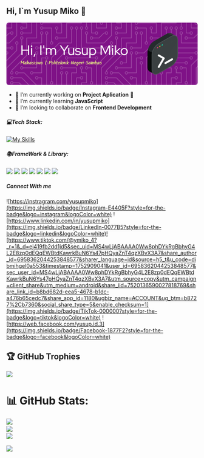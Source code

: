 ## Hi, I`m Yusup Miko 👋

<!--
**Yusupmiko/Yusupmiko** is a ✨ _special_ ✨ repository because its `README.md` (this file) appears on your GitHub profile.

Here are some ideas to get you started:

- 🔭 I’m currently working on ...
- 🌱 I’m currently learning ...
- 👯 I’m looking to collaborate on ...
- 🤔 I’m looking for help with ...
- 💬 Ask me about ...
- 📫 How to reach me: ...
- 😄 Pronouns: ...
- ⚡ Fun fact: ...
-->
![Yusupmiko](img/github-header-image.png)
- 🔭 I’m currently working on **Project Aplication** 🚀
- 🌱 I’m currently learning **JavaScript**
- 👯 I’m looking to collaborate on **Frontend Development**

##### 💻Tech Stack:
<!-- <img src="https://img.shields.io/badge/CSS3-1572B6?style=for-the-badge&logo=css3&logoColor=white" />
<img src="https://img.shields.io/badge/HTML5-E34F26?style=for-the-badge&logo=html5&logoColor=white" /> -->

<!-- <img src="https://img.shields.io/badge/PHP-777BB4?style=for-the-badge&logo=php&logoColor=white" />
<img src="https://img.shields.io/badge/JavaScript-323330?style=for-the-badge&logo=javascript&logoColor=F7DF1E" />
<img src="https://img.shields.io/badge/Python-FFD43B?style=for-the-badge&logo=python&logoColor=blue" /> -->

[![My Skills](https://skillicons.dev/icons?i=html,css,js,php,python&theme=light)](https://skillicons.dev)

##### 📚FrameWork & Library:
<img src="https://img.shields.io/badge/Flask-000000?style=for-the-badge&logo=flask&logoColor=white" />
<img src="https://img.shields.io/badge/Laravel-FF2D20?style=for-the-badge&logo=laravel&logoColor=white" />
<img src="https://img.shields.io/badge/Codeigniter-EF4223?style=for-the-badge&logo=codeigniter&logoColor=white" />
<img src="https://img.shields.io/badge/Django-092E20?style=for-the-badge&logo=django&logoColor=green" />
<img src="https://img.shields.io/badge/Tailwind_CSS-38B2AC?style=for-the-badge&logo=tailwind-css&logoColor=white" />
<img src="https://img.shields.io/badge/Xampp-F37623?style=for-the-badge&logo=xampp&logoColor=white" />
<img src="https://img.shields.io/badge/Bootstrap-563D7C?style=for-the-badge&logo=bootstrap&logoColor=white" />
<!-- <img src="" /> -->

##### Connect With me

![https://instragram.com/yusupmiko](https://img.shields.io/badge/Instagram-E4405F?style=for-the-badge&logo=instagram&logoColor=white) ![https://www.linkedin.com/in/yusupmiko](https://img.shields.io/badge/LinkedIn-0077B5?style=for-the-badge&logo=linkedin&logoColor=white)![https://www.tiktok.com/@ymiko_4?_r=1&_d=ej419fb2dd1jd5&sec_uid=MS4wLjABAAAA0Ww8phDYkRgBbhyG4L2E8zp0dEQqEWBtdKawrkBuN6Ys47pHQyaZnT4qzXBvX3A7&share_author_id=6958362044253848577&sharer_language=id&source=h5_t&u_code=dibmihgel0a553&timestamp=1752909041&user_id=6958362044253848577&sec_user_id=MS4wLjABAAAA0Ww8phDYkRgBbhyG4L2E8zp0dEQqEWBtdKawrkBuN6Ys47pHQyaZnT4qzXBvX3A7&utm_source=copy&utm_campaign=client_share&utm_medium=android&share_iid=7520136590027818769&share_link_id=b8bd682d-eea5-4678-b1dc-a476b65cedc7&share_app_id=1180&ugbiz_name=ACCOUNT&ug_btm=b8727%2Cb7360&social_share_type=5&enable_checksum=1](https://img.shields.io/badge/TikTok-000000?style=for-the-badge&logo=tiktok&logoColor=white) ![https://web.facebook.com/yusup.id.3](https://img.shields.io/badge/Facebook-1877F2?style=for-the-badge&logo=facebook&logoColor=white)

## 🏆 GitHub Trophies
![](https://github-profile-trophy.vercel.app/?username=yusupmiko&theme=radical&no-frame=false&no-bg=true&margin-w=4)

# 📊 GitHub Stats:
![](https://github-readme-stats.vercel.app/api?username=yusupmiko&theme=radical&hide_border=false&include_all_commits=false&count_private=false)<br/>
![](https://nirzak-streak-stats.vercel.app/?user=yusupmiko&theme=radical&hide_border=false)<br/>
![](https://github-readme-stats.vercel.app/api/top-langs/?username=yusupmiko&theme=radical&hide_border=false&include_all_commits=false&count_private=false&layout=compact)
<!-- ![Hy](https://media.giphy.com/media/v1.Y2lkPTc5MGI3NjExNm01Z2Q4OHhybHpkZTl6YnVvd2dvdmYzcHV5aHl5aXBoZmt2aGYxNyZlcD12MV9naWZzX3NlYXJjaCZjdD1n/SpopD7IQN2gK3qN4jS/giphy.gif) -->


[![](https://visitcount.itsvg.in/api?id=yusupmiko&icon=0&color=0)](https://visitcount.itsvg.in)

<!-- Proudly created with GPRM ( https://gprm.itsvg.in ) -->
